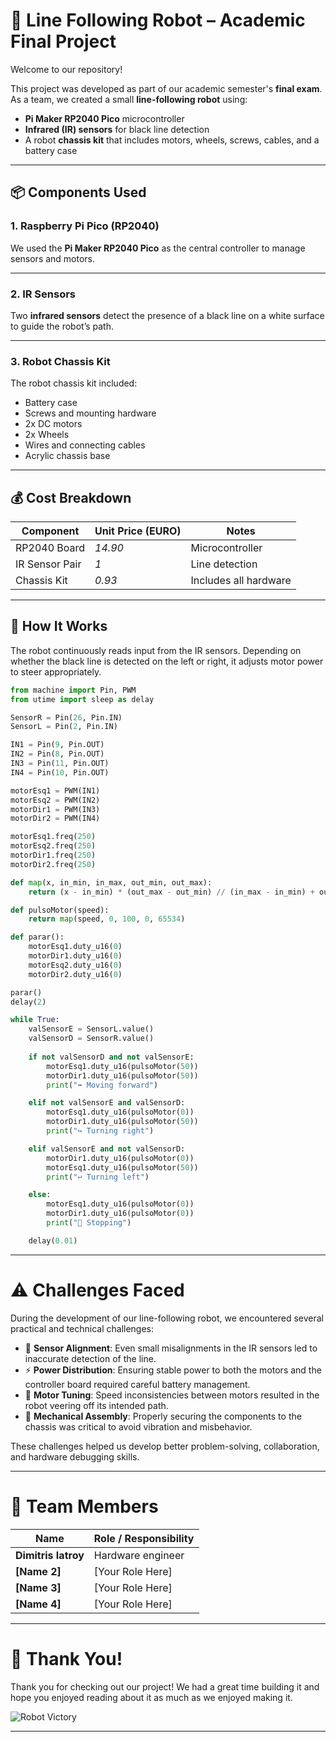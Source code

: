 # 🤖 Line Following Robot – Academic Final Project

Welcome to our repository!

This project was developed as part of our academic semester's **final exam**. As a team, we created a small **line-following robot** using:

-  **Pi Maker RP2040 Pico** microcontroller
-  **Infrared (IR) sensors** for black line detection
-  A robot **chassis kit** that includes motors, wheels, screws, cables, and a battery case

---

## 📦 Components Used

### 1. Raspberry Pi Pico (RP2040)
We used the **Pi Maker RP2040 Pico** as the central controller to manage sensors and motors.


---

### 2. IR Sensors
Two **infrared sensors** detect the presence of a black line on a white surface to guide the robot’s path.


---

### 3. Robot Chassis Kit
The robot chassis kit included:
- Battery case
- Screws and mounting hardware
- 2x DC motors
- 2x Wheels
- Wires and connecting cables
- Acrylic chassis base



---

## 💰 Cost Breakdown

| Component           | Unit Price (EURO) | Notes                  |
|--------------------|------------------|------------------------|
| RP2040 Board       | *14.90*   | Microcontroller        |
| IR Sensor Pair     | *1*   | Line detection         |
| Chassis Kit        | *0.93*   | Includes all hardware  |

---

## 🧠 How It Works

The robot continuously reads input from the IR sensors. Depending on whether the black line is detected on the left or right, it adjusts motor power to steer appropriately.

```python
from machine import Pin, PWM
from utime import sleep as delay

SensorR = Pin(26, Pin.IN)
SensorL = Pin(2, Pin.IN)

IN1 = Pin(9, Pin.OUT)
IN2 = Pin(8, Pin.OUT)
IN3 = Pin(11, Pin.OUT)
IN4 = Pin(10, Pin.OUT)

motorEsq1 = PWM(IN1)
motorEsq2 = PWM(IN2)
motorDir1 = PWM(IN3)
motorDir2 = PWM(IN4)

motorEsq1.freq(250)
motorEsq2.freq(250)
motorDir1.freq(250)
motorDir2.freq(250)

def map(x, in_min, in_max, out_min, out_max):
    return (x - in_min) * (out_max - out_min) // (in_max - in_min) + out_min

def pulsoMotor(speed):
    return map(speed, 0, 100, 0, 65534)

def parar():
    motorEsq1.duty_u16(0)
    motorDir1.duty_u16(0)
    motorEsq2.duty_u16(0)
    motorDir2.duty_u16(0)

parar()
delay(2)

while True:
    valSensorE = SensorL.value()
    valSensorD = SensorR.value()
    
    if not valSensorD and not valSensorE:
        motorEsq1.duty_u16(pulsoMotor(50))
        motorDir1.duty_u16(pulsoMotor(50))
        print("➡️ Moving forward")

    elif not valSensorE and valSensorD:
        motorEsq1.duty_u16(pulsoMotor(0))
        motorDir1.duty_u16(pulsoMotor(50))
        print("↪️ Turning right")

    elif valSensorE and not valSensorD:
        motorDir1.duty_u16(pulsoMotor(0))
        motorEsq1.duty_u16(pulsoMotor(50))
        print("↩️ Turning left")

    else:
        motorEsq1.duty_u16(pulsoMotor(0))
        motorDir1.duty_u16(pulsoMotor(0))
        print("🛑 Stopping")

    delay(0.01)

```
---
# ⚠️ Challenges Faced

During the development of our line-following robot, we encountered several practical and technical challenges:

- 🔧 **Sensor Alignment**: Even small misalignments in the IR sensors led to inaccurate detection of the line.
- ⚡ **Power Distribution**: Ensuring stable power to both the motors and the controller board required careful battery management.
- 🛞 **Motor Tuning**: Speed inconsistencies between motors resulted in the robot veering off its intended path.
- 🔩 **Mechanical Assembly**: Properly securing the components to the chassis was critical to avoid vibration and misbehavior.

These challenges helped us develop better problem-solving, collaboration, and hardware debugging skills.

---

# 👥 Team Members

| Name         | Role / Responsibility         |
|--------------|-------------------------------|
| **Dimitris Iatroy** | Hardware engineer              |
| **[Name 2]** | [Your Role Here]              |
| **[Name 3]** | [Your Role Here]              |
| **[Name 4]** | [Your Role Here]              |


---

# 🙏 Thank You!

Thank you for checking out our project! We had a great time building it and hope you enjoyed reading about it as much as we enjoyed making it.



![Robot Victory](https://media.giphy.com/media/IThjAlJnD9WNO/giphy.gif)

---


